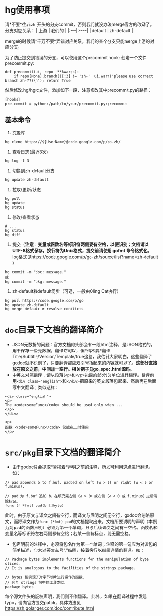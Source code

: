 # hg使用事项 #
请\*不要\*往非`zh-`开头的分支commit，否则我们就没办法merge官方的改动了。
分支对应关系：
| 上游 | 我们的 |
|:---|:----|
| default | zh-default |

merge的时候请\*千万不要\*弄错对应关系，我们的某个分支只能merge上游的对应分支。

为了防止提交到错误的分支，可以使用这个precommit hook:
创建一个文件precommit.py:
```
def precommit(ui, repo, **kwargs):
	if repo[None].branch()[:3] != 'zh-': ui.warn('please use correct branch zh-???\n'); return True
```
然后修改.hg/hgrc文件，添加如下一段，注意修改其中precommit.py的路径：
```
[hooks]
pre-commit = python:/path/to/your/precommit.py:precommit
```

## 基本命令 ##

  1. 克隆库
```
hg clone https://${UserName}@code.google.com/p/go-zh/
```
  1. 查看日志(最近3次)
```
hg log -l 3
```
  1. 切换到zh-default分支
```
hg update zh-default
```
  1. 拉取/更新/状态
```
hg pull
hg update
hg status
```
  1. 修改/查看状态
```
# ...
hg status
hg diff
```
  1. 提交（**注意：变量或函数名等标识符两侧要有空格，以便识别；文档请以UTF-8格式保存，换行符为Unix格式，提交前请使用 gofmt 命令格式化。** log格式见https://code.google.com/p/go-zh/source/list?name=zh-default ）
```
hg commit -m "doc: message."
或
hg commit -m "pkg: message."
```
  1. zh-default和default同步（可选，一般由Oling Cat执行）
```
hg pull https://code.google.com/p/go
hg update zh-default
hg merge default # resolve conflicts
```


# `doc`目录下文档的翻译简介 #
  * JSON元数据的问题：官方文档的头部会有一段html注释，是JSON格式的，用于保存一些元数据。翻译它可以，但\*请不要\*翻译Title/Subtitle/Version/Template/true这些，我估计大家明白，这些翻译了godoc就不识别了，只要翻译那些双引号括起来的内容就可以了。**这部分直接放在原文之前，中间加一空行。相关例子见go\_spec.html源码。**
  * 中英文对照翻译：请以段落(`<p>`和`</p>`包围的部分)为单位进行翻译。翻译前用`<div class="english">`和`</div>`把原来的英文段落包起来，然后再在后面写中文翻译；类似这样：
```
<div class="english">
<p>
The <code>someFunc</code> should be used only when ... 
</p>
</div>

<p>
函数 <code>someFunc</code> 仅能在……时使用
</p>
```

# `src/pkg`目录下文档的翻译简介 #
  * 由于godoc只会提取\*紧挨着\*声明之前的注释，所以可利用这点进行翻译。如：
```
// pad appends b to f.buf, padded on left (w > 0) or right (w < 0 or f.minus).

// pad 为 f.buf 追加 b，在填充完左侧（w > 0）或右侧（w < 0 或 f.minus）之后清除标记。
func (f *fmt) pad(b []byte)
```
此时，由于原文与译文之间有空行，而译文与声明之间无空行，godoc会忽略原文，而将译文作为`func (*fmt) pad`的文档提取出来。文档所要说明的声明（本例为对pad的函数声明）必须为第一个单词，且与后续译文之间有一空格。函数名和变量名等标识符左右两侧都有空格；若某一侧有标点，则无需空格。

  * 包声明前的注释中，必须将包名作为第一个单词；注释的第一句应为对该包的简单描述，句末以英文点号“.”结尾，接着换行以继续详情的翻译。如：
```
// Package bytes implements functions for the manipulation of byte slices.
// It is analogous to the facilities of the strings package.

// bytes 包实现了对字节切片进行操作的函数.
// 它与 strings 包中的工具类似。
package bytes
```

每个源文件头的版权声明，我们则不作翻译。
此外，如果在翻译过程中发现typo，请向官方提交patch，具体方法见
https://zh.golanger.com/doc/contribute.html
